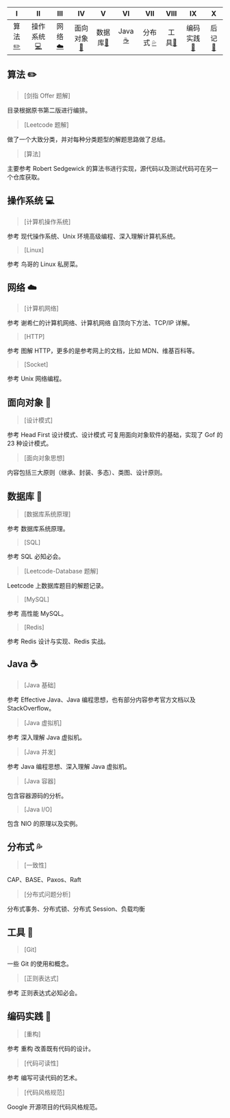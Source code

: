 <!-- ![](https://img.shields.io/badge/update-today-blue.svg) ![](https://img.shields.io/badge/gitbook-making-lightgrey.svg)</br> -->
| Ⅰ | Ⅱ | Ⅲ | Ⅳ | Ⅴ | Ⅵ | Ⅶ | Ⅷ | Ⅸ | Ⅹ |
| :--------: | :---------: | :---------: | :---------: | :---------: | :---------:| :---------: | :-------: | :-------:| :------:|
| 算法[:pencil2:](#算法-pencil2) | 操作系统[:computer:](#操作系统-computer)|网络[:cloud:](#网络-cloud) | 面向对象[:couple:](#面向对象-couple) |数据库[:floppy_disk:](#数据库-floppy_disk)| Java [:coffee:](#java-coffee)| 分布式 [:sweat_drops:](#分布式-sweat_drops)| 工具[:hammer:](#工具-hammer)| 编码实践[:speak_no_evil:](#编码实践-speak_no_evil)| 后记[:memo:](#后记-memo) |

## 算法 :pencil2:

> [剑指 Offer 题解]

目录根据原书第二版进行编排。

> [Leetcode 题解]

做了一个大致分类，并对每种分类题型的解题思路做了总结。

> [算法]

主要参考 Robert Sedgewick 的算法书进行实现，源代码以及测试代码可在另一个仓库获取。

## 操作系统 :computer:

> [计算机操作系统]

参考 现代操作系统、Unix 环境高级编程、深入理解计算机系统。

> [Linux]

参考 鸟哥的 Linux 私房菜。

## 网络 :cloud:

> [计算机网络]

参考 谢希仁的计算机网络、计算机网络 自顶向下方法、TCP/IP 详解。

> [HTTP]

参考 图解 HTTP，更多的是参考网上的文档，比如 MDN、维基百科等。

> [Socket]

参考 Unix 网络编程。

## 面向对象 :couple:

> [设计模式]

参考 Head First 设计模式、设计模式 可复用面向对象软件的基础，实现了 Gof 的 23 种设计模式。

> [面向对象思想]

内容包括三大原则（继承、封装、多态）、类图、设计原则。

## 数据库 :floppy_disk:

> [数据库系统原理]

参考 数据库系统原理。

> [SQL]

参考 SQL 必知必会。

> [Leetcode-Database 题解]

Leetcode 上数据库题目的解题记录。

> [MySQL]

参考 高性能 MySQL。

> [Redis]

参考 Redis 设计与实现、Redis 实战。

## Java :coffee:

> [Java 基础]

参考 Effective Java、Java 编程思想，也有部分内容参考官方文档以及 StackOverflow。

> [Java 虚拟机]

参考 深入理解 Java 虚拟机。

> [Java 并发]

参考 Java 编程思想、深入理解 Java 虚拟机。

> [Java 容器]

包含容器源码的分析。

> [Java I/O]

包含 NIO 的原理以及实例。

## 分布式 :sweat_drops:

> [一致性]

CAP、BASE、Paxos、Raft

>[分布式问题分析]

分布式事务、分布式锁、分布式 Session、负载均衡

## 工具 :hammer:

> [Git]

一些 Git 的使用和概念。

> [正则表达式]

参考 正则表达式必知必会。

## 编码实践 :speak_no_evil:

> [重构]

参考 重构 改善既有代码的设计。

> [代码可读性]

参考 编写可读代码的艺术。

> [代码风格规范]

Google 开源项目的代码风格规范。

